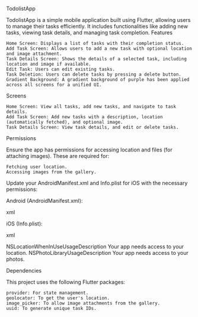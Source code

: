 TodolistApp

TodolistApp is a simple mobile application built using Flutter, allowing users to manage their tasks efficiently. It includes functionalities like adding new tasks, viewing task details, and managing task completion.
Features

    Home Screen: Displays a list of tasks with their completion status.
    Add Task Screen: Allows users to add a new task with optional location and image attachment.
    Task Details Screen: Shows the details of a selected task, including location and image if available.
    Edit Task: Users can edit existing tasks.
    Task Deletion: Users can delete tasks by pressing a delete button.
    Gradient Background: A gradient background of purple has been applied across all screens for a unified UI.

Screens

    Home Screen: View all tasks, add new tasks, and navigate to task details.
    Add Task Screen: Add new tasks with a description, location (automatically fetched), and optional image.
    Task Details Screen: View task details, and edit or delete tasks.

Permissions

Ensure the app has permissions for accessing location and files (for attaching images). These are required for:

    Fetching user location.
    Accessing images from the gallery.

Update your AndroidManifest.xml and Info.plist for iOS with the necessary permissions:

Android (AndroidManifest.xml):

xml

<uses-permission android:name="android.permission.ACCESS_FINE_LOCATION"/>
<uses-permission android:name="android.permission.READ_EXTERNAL_STORAGE"/>

iOS (Info.plist):

xml

<key>NSLocationWhenInUseUsageDescription</key>
<string>Your app needs access to your location.</string>
<key>NSPhotoLibraryUsageDescription</key>
<string>Your app needs access to your photos.</string>


Dependencies

This project uses the following Flutter packages:

    provider: For state management.
    geolocator: To get the user's location.
    image_picker: To allow image attachments from the gallery.
    uuid: To generate unique task IDs.
